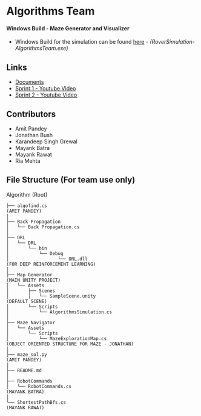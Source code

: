 # Algorithms Team


#### Windows Build - Maze Generator and Visualizer
- Windows Build for the simulation can be found [here](/Algorithm/Map%20Generator/WindowsBuild) - *(RoverSimulation-AlgorithmsTeam.exe)*

## Links
- [Documents](https://drive.google.com/open?id=1gdqUG-G0XlVtYJZFXqgZue7gCKFo_VYj)
- [Sprint 1 - Youtube Video](https://www.youtube.com/watch?v=gztgx2QT6So)
- [Sprint 2 - Youtube Video](https://www.youtube.com/watch?v=kdmzKdTH5-k)


## Contributors
- Amit Pandey
- Jonathan Bush
- Karandeep Singh Grewal
- Mayank Batra
- Mayank Rawat
- Ria Mehta

## File Structure (For team use only)
Algorithm (Root)

```
├── algofind.cs                                                                   (AMIT PANDEY)
│
├── Back Propagation
│   └── Back Propagation.cs
│
├── DRL
│   └── DRL
│       └── bin
│           └── Debug
│                  └── DRL.dll                                                   (FOR DEEP REINFORCEMENT LEARNING)
│
├── Map Generator                                                                 (MAIN UNITY PROJECT)
│   └── Assets
│       ├── Scenes
│       │   └── SampleScene.unity                                                 (DEFAULT SCENE)
│       └── Scripts
│           └── AlgorithmsSimulation.cs
│
├── Maze Navigator
│   └── Assets
│       └── Scripts
│           └── MazeExplorationMap.cs                                             (OBJECT ORIENTED STRUCTURE FOR MAZE - JONATHAN)
│
├── maze_sol.py                                                                   (AMIT PANDEY)
│
├── README.md
│
├── RobotCommands
│   └── RobotCommands.cs                                                          (MAYANK BATRA)
│
└── ShortestPathBfs.cs                                                            (MAYANK RAWAT)
```
